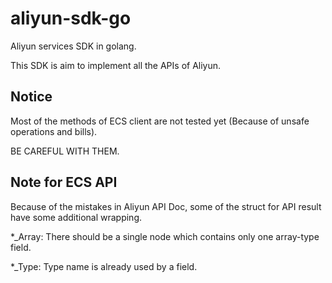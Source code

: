 aliyun-sdk-go
=============

Aliyun services SDK in golang.

This SDK is aim to implement all the APIs of Aliyun.

Notice
------
Most of the methods of ECS client are not tested yet (Because of unsafe operations and bills).

BE CAREFUL WITH THEM.

Note for ECS API
----------------
Because of the mistakes in Aliyun API Doc,
 some of the struct for API result have some additional wrapping.

*_Array: There should be a single node which contains only one array-type field.

*_Type:  Type name is already used by a field.
